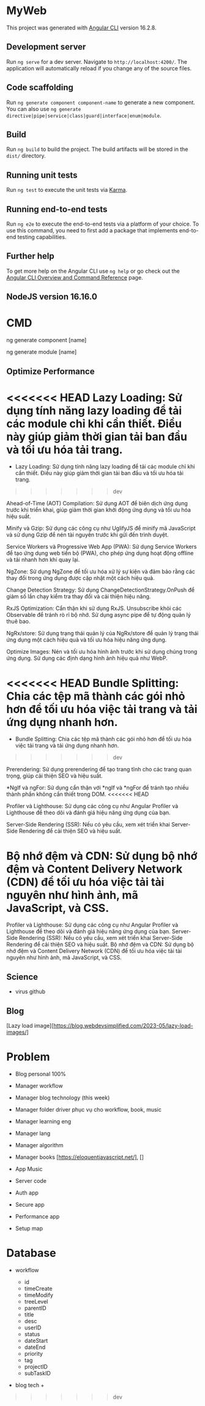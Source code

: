 # MyWeb

This project was generated with [Angular CLI](https://github.com/angular/angular-cli) version 16.2.8.

## Development server

Run `ng serve` for a dev server. Navigate to `http://localhost:4200/`. The application will automatically reload if you change any of the source files.

## Code scaffolding

Run `ng generate component component-name` to generate a new component. You can also use `ng generate directive|pipe|service|class|guard|interface|enum|module`.

## Build

Run `ng build` to build the project. The build artifacts will be stored in the `dist/` directory.

## Running unit tests

Run `ng test` to execute the unit tests via [Karma](https://karma-runner.github.io).

## Running end-to-end tests

Run `ng e2e` to execute the end-to-end tests via a platform of your choice. To use this command, you need to first add a package that implements end-to-end testing capabilities.

## Further help

To get more help on the Angular CLI use `ng help` or go check out the [Angular CLI Overview and Command Reference](https://angular.io/cli) page.

## NodeJS version 16.16.0

# CMD

ng generate component [name]

ng generate module [name]

## Optimize Performance

<<<<<<< HEAD
Lazy Loading: Sử dụng tính năng lazy loading để tải các module chỉ khi cần thiết. Điều này giúp giảm thời gian tải ban đầu và tối ưu hóa tải trang.
=======
- Lazy Loading: Sử dụng tính năng lazy loading để tải các module chỉ khi cần thiết. Điều này giúp giảm thời gian tải ban đầu và tối ưu hóa tải trang.
>>>>>>> dev

Ahead-of-Time (AOT) Compilation: Sử dụng AOT để biên dịch ứng dụng trước khi triển khai, giúp giảm thời gian khởi động ứng dụng và tối ưu hóa hiệu suất.

Minify và Gzip: Sử dụng các công cụ như UglifyJS để minify mã JavaScript và sử dụng Gzip để nén tài nguyên trước khi gửi đến trình duyệt.

Service Workers và Progressive Web App (PWA): Sử dụng Service Workers để tạo ứng dụng web tiến bộ (PWA), cho phép ứng dụng hoạt động offline và tải nhanh hơn khi quay lại.

NgZone: Sử dụng NgZone để tối ưu hóa xử lý sự kiện và đảm bảo rằng các thay đổi trong ứng dụng được cập nhật một cách hiệu quả.

Change Detection Strategy: Sử dụng ChangeDetectionStrategy.OnPush để giảm số lần chạy kiểm tra thay đổi và cải thiện hiệu năng.

RxJS Optimization: Cẩn thận khi sử dụng RxJS. Unsubscribe khỏi các Observable để tránh rò rỉ bộ nhớ. Sử dụng async pipe để tự động quản lý thuê bao.

NgRx/store: Sử dụng trạng thái quản lý của NgRx/store để quản lý trạng thái ứng dụng một cách hiệu quả và tối ưu hóa hiệu năng ứng dụng.

Optimize Images: Nén và tối ưu hóa hình ảnh trước khi sử dụng chúng trong ứng dụng. Sử dụng các định dạng hình ảnh hiệu quả như WebP.

<<<<<<< HEAD
Bundle Splitting: Chia các tệp mã thành các gói nhỏ hơn để tối ưu hóa việc tải trang và tải ứng dụng nhanh hơn.
=======
- Bundle Splitting: Chia các tệp mã thành các gói nhỏ hơn để tối ưu hóa việc tải trang và tải ứng dụng nhanh hơn.
>>>>>>> dev

Prerendering: Sử dụng prerendering để tạo trang tĩnh cho các trang quan trọng, giúp cải thiện SEO và hiệu suất.

*NgIf và ngFor: Sử dụng cẩn thận với *ngIf và *ngFor để tránh tạo nhiều thành phần không cần thiết trong DOM.
<<<<<<< HEAD

Profiler và Lighthouse: Sử dụng các công cụ như Angular Profiler và Lighthouse để theo dõi và đánh giá hiệu năng ứng dụng của bạn.

Server-Side Rendering (SSR): Nếu có yêu cầu, xem xét triển khai Server-Side Rendering để cải thiện SEO và hiệu suất.

Bộ nhớ đệm và CDN: Sử dụng bộ nhớ đệm và Content Delivery Network (CDN) để tối ưu hóa việc tải tài nguyên như hình ảnh, mã JavaScript, và CSS.
=======
Profiler và Lighthouse: Sử dụng các công cụ như Angular Profiler và Lighthouse để theo dõi và đánh giá hiệu năng ứng dụng của bạn.
Server-Side Rendering (SSR): Nếu có yêu cầu, xem xét triển khai Server-Side Rendering để cải thiện SEO và hiệu suất.
Bộ nhớ đệm và CDN: Sử dụng bộ nhớ đệm và Content Delivery Network (CDN) để tối ưu hóa việc tải tài nguyên như hình ảnh, mã JavaScript, và CSS.
## Science

- virus github

## Blog

[Lazy load image][https://blog.webdevsimplified.com/2023-05/lazy-load-images/]

# Problem

- Blog personal                               100%   
- Manager workflow
- Manager blog technology                     (this week)
- Manager folder driver               phục vụ cho workflow, book, music 
- Manager learning eng
- Manager lang
- Manager algorithm
- Manager books [https://eloquentjavascript.net/], []
- App Music                                  
  
- Server code
- Auth app
- Secure app
- Performance app
- Setup map

# Database

- workflow
  + id
  + timeCreate
  + timeModify
  + treeLevel
  + parentID
  + title
  + desc
  + userID
  + status
  + dateStart
  + dateEnd
  + priority
  + tag
  + projectID
  + subTaskID

- blog tech
  + 
>>>>>>> dev
